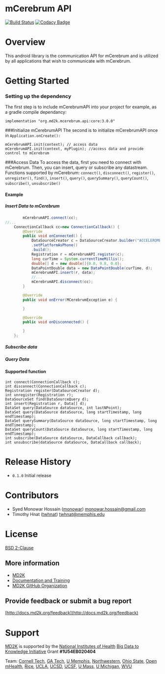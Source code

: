 # mCerebrum API
[![Build Status](https://travis-ci.org/MD2Korg/mCerebrum-PhoneSensor.svg?branch=master)](https://travis-ci.org/MD2Korg/mCerebrum-PhoneSensor)
[![Codacy Badge](https://api.codacy.com/project/badge/grade/a21b44949a144915b01fecf2b137d3f2)](https://www.codacy.com/app/twhnat/mCerebrum-PhoneSensor)

# Overview
This android library is the communication API for mCerebrum and is utilized by all applications that wish to communicate with mCerebrum.

# Getting Started
### Setting up the dependency
The first step is to include mCerebrumAPI into your project for example, as a gradle compile dependancy:
```
implementation "org.md2k.mcerebrum.api:core:3.0.0"
```
###Initialize mCerebrumAPI
The second is to initialize mCerebrumAPI once in `Application.onCreate():`
```
mCerebrumAPI.init(context); // access data 
mCerebrumAPI.init(context, myPlugin); //access data and provide control to mCerebrum
```
###Access Data
To access the data, first you need to connect with mCerebrum. Then, you can insert, query or subscribe any datastream. Functions supported by mCerebrum: `connect()`, `disconnect()`, `register()`, `unregister()`, `find()`, `insert()`, `query()`, `querySummary()`, `queryCount()`, `subscribe()`, `unsubscribe()`

#### Example
##### Insert Data to mCerebrum
```java
        mCerebrumAPI.connect(cc);
//...
    ConnectionCallback cc=new ConnectionCallback() {
        @Override
        public void onConnected() {
            DataSourceCreator c = DataSourceCreator.builder("ACCELEROMETER", DataType.DATAPOINT_DOUBLE)
            .setPlatformAsPhone()
            .build();
            Registration r = mCerebrumAPI.register(c);
            long curTime = System.currentTimeMillis();
            double[] d = new double[]{0.0, 9.8, 0.0};
            DataPointDouble data = new DataPointDouble(curTime, d);
            mCerebrumAPI.insert(r, data);
            //...
            mCerebrumAPI.disconnect(cc);
        }

        @Override
        public void onError(MCerebrumException e) {

        }

        @Override
        public void onDisconnected() {

        }
    };
```
##### Subscribe data
##### Query Data
#### Supported function
```
int connect(ConnectionCallback c);
int disconnect(ConnectionCallback c);
Registration register(DataSourceCreator d);
int unregister(Registration r);
DataSourceSet find(DataSourceQuery d);
int insert(Registration r, Data[] d);
DataSet query(DataSource dataSource, int lastNPoint);
DataSet query(DataSource dataSource, long startTimestamp, long endTimestamp);
DataSet querySummary(DataSource dataSource, long startTimestamp, long endTimestamp);
DataSet queryCount(DataSource dataSource, long startTimestamp, long endTimestamp);
int subscribe(DataSource dataSource, DataCallback callback);
int unsubscribe(dataSource dataSource, DataCallback callback);
```

# Release History
- `0.1.0` Initial release

# Contributors
- Syed Monowar Hossain ([monowar](https://github.com/monowar)) <monowar.hossain@gmail.com>
- Timothy Hnat ([twhnat](https://github.com/twhnat)) <twhnat@memphis.edu>

# License
[BSD 2-Clause](LICENSE)
## More information
- [MD2K](https://md2k.org/)
- [Documentation and Training](http://docs.md2k.org)
- [MD2K GitHub Organization](https://github.com/MD2Korg/)

## Provide feedback or submit a bug report
[http://docs.md2k.org/feedback](http://docs.md2k.org/feedback)

# Support
[MD2K](https://md2k.org) is supported by the [National Institutes of Health](https://www.nih.gov/) [Big Data to Knowledge Initiative](https://datascience.nih.gov/bd2k) Grant **#1U54EB020404**

Team: 
[Cornell Tech](http://tech.cornell.edu/), 
[GA Tech](http://www.gatech.edu/), 
[U Memphis](http://www.memphis.edu/), 
[Northwestern](http://www.northwestern.edu/), 
[Ohio State](https://www.osu.edu/), 
[Open mHealth](http://www.openmhealth.org/), 
[Rice](http://www.rice.edu/), 
[UCLA](http://www.ucla.edu/), 
[UCSD](http://www.ucsd.edu/), 
[UCSF](http://www.ucsf.edu/), 
[U Mass](http://www.umass.edu/), 
[U Michigan](https://www.umich.edu/), 
[WVU](http://www.wvu.edu/)
